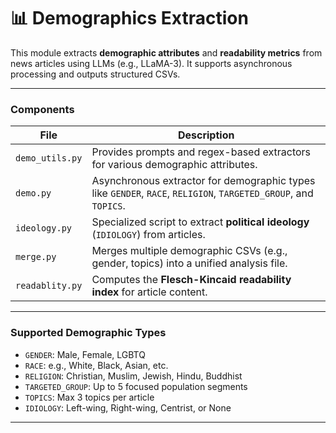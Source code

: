 # 📊 Demographics Extraction

This module extracts **demographic attributes** and **readability metrics** from news articles using LLMs (e.g., LLaMA-3). It supports asynchronous processing and outputs structured CSVs.

---

### Components

| File            | Description                                                                                                     |
| --------------- | --------------------------------------------------------------------------------------------------------------- |
| `demo_utils.py` | Provides prompts and regex-based extractors for various demographic attributes.                                 |
| `demo.py`       | Asynchronous extractor for demographic types like `GENDER`, `RACE`, `RELIGION`, `TARGETED_GROUP`, and `TOPICS`. |
| `ideology.py`   | Specialized script to extract **political ideology** (`IDIOLOGY`) from articles.                                |
| `merge.py`      | Merges multiple demographic CSVs (e.g., gender, topics) into a unified analysis file.                           |
| `readablity.py` | Computes the **Flesch-Kincaid readability index** for article content.                                          |

---

### Supported Demographic Types

* `GENDER`: Male, Female, LGBTQ
* `RACE`: e.g., White, Black, Asian, etc.
* `RELIGION`: Christian, Muslim, Jewish, Hindu, Buddhist
* `TARGETED_GROUP`: Up to 5 focused population segments
* `TOPICS`: Max 3 topics per article
* `IDIOLOGY`: Left-wing, Right-wing, Centrist, or None

---